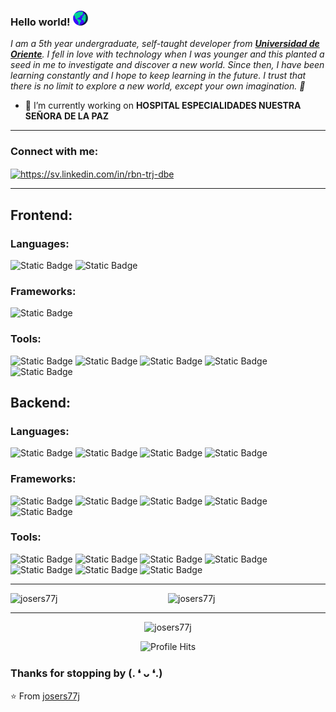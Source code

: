 ### Hello world!&nbsp;<img src="https://github.com/josers77j/josers77j/blob/main/assets/world.gif" width="24px">
<em>I am a 5th year undergraduate, self-taught developer from <a href="https://www.univo.edu.sv/"><b>Universidad de Oriente</b></a>. I fell in love with technology when I was younger and this planted a seed in me to investigate and discover a new world. Since then, I have been learning constantly and I hope to keep learning in the future. I trust that there is no limit to explore a new world, except your own imagination. 🚀</em>
<br/>

- 🔭 I’m currently working on **HOSPITAL ESPECIALIDADES NUESTRA SEÑORA DE LA PAZ**

---

<h3 align="left">Connect with me:</h3>
<p align="left">
  <a href="https://sv.linkedin.com/in/rbn-trj-dbe" target="blank">
    <img align="center" src="https://raw.githubusercontent.com/rahuldkjain/github-profile-readme-generator/master/src/images/icons/Social/linked-in-alt.svg" alt="https://sv.linkedin.com/in/rbn-trj-dbe" height="30" width="40" />
  </a>
</p>

---
## Frontend:
### Languages:
![Static Badge](https://img.shields.io/badge/JavaScript%20-%20?style=for-the-badge&logo=JavaScript&labelColor=%23000&color=%23F7DF1E)
![Static Badge](https://img.shields.io/badge/TYPESCRIPT%20-%20?style=for-the-badge&logo=TYPESCRIPT&labelColor=%23000&color=%233178C6)
### Frameworks:
![Static Badge](https://img.shields.io/badge/REACT%20-%20?style=for-the-badge&logo=react&labelColor=%23000&color=%2361DAFB)
### Tools:
![Static Badge](https://img.shields.io/badge/BOOTSTRAP%20-%20?style=for-the-badge&logo=bootstrap&labelColor=%23000&color=%237952B3)
![Static Badge](https://img.shields.io/badge/CSS3%20-%20?style=for-the-badge&logo=css3&labelColor=%23000&color=%231572B6)
![Static Badge](https://img.shields.io/badge/HTML5%20-%20?style=for-the-badge&logo=html5&labelColor=%23000&color=%23E34F26)
![Static Badge](https://img.shields.io/badge/CHARTJS%20-%20?style=for-the-badge&logo=chartdotjs&labelColor=%23000&color=%23FF6384)
![Static Badge](https://img.shields.io/badge/POSTMAN%20-%20?style=for-the-badge&logo=postman&labelColor=%23000&color=%23FF6C37)

## Backend:
### Languages:
![Static Badge](https://img.shields.io/badge/TYPESCRIPT%20-%20?style=for-the-badge&logo=TYPESCRIPT&labelColor=%23000&color=%233178C6)
![Static Badge](https://img.shields.io/badge/C%23%20-%20?style=for-the-badge&logo=C%23&labelColor=%23000&color=%23512BD4)
![Static Badge](https://img.shields.io/badge/PHP%20-%20?style=for-the-badge&logo=PHP&labelColor=%23000&color=%23777BB4)
![Static Badge](https://img.shields.io/badge/JAVA%20-%20?style=for-the-badge&logo=buymeacoffee&labelColor=%23000&color=%23f09323)
### Frameworks:
![Static Badge](https://img.shields.io/badge/EXPRESSJS%20-%20?style=for-the-badge&logo=express&labelColor=%23000&color=%23000000)
![Static Badge](https://img.shields.io/badge/NESTJS%20-%20?style=for-the-badge&logo=nestjs&labelColor=%23000&color=%23E0234E)
![Static Badge](https://img.shields.io/badge/SPRING%20BOOT%20-%20?style=for-the-badge&logo=springboot&labelColor=%23000&color=%236DB33F)
![Static Badge](https://img.shields.io/badge/LARAVEL%20-%20?style=for-the-badge&logo=laravel&labelColor=%23000&color=%23FF2D20)
![Static Badge](https://img.shields.io/badge/XAMARIN%20-%20?style=for-the-badge&logo=xamarin&labelColor=%23000&color=%233498DB)
### Tools:
![Static Badge](https://img.shields.io/badge/AWS%20-%20?style=for-the-badge&logo=amazonaws&labelColor=%23000&color=%23232F3E)
![Static Badge](https://img.shields.io/badge/DOCKER%20-%20?style=for-the-badge&logo=docker&labelColor=%23000&color=%232496ED)
![Static Badge](https://img.shields.io/badge/GIT%20-%20?style=for-the-badge&logo=git&labelColor=%23000&color=%23F05032)
![Static Badge](https://img.shields.io/badge/GITHUB%20-%20?style=for-the-badge&logo=github&labelColor=%23000&color=%23181717)
![Static Badge](https://img.shields.io/badge/LINUX%20-%20?style=for-the-badge&logo=linux&labelColor=%23000&color=%23FCC624)
![Static Badge](https://img.shields.io/badge/MARIADB%20-%20?style=for-the-badge&logo=mariadb&labelColor=%23000&color=%23003545)
![Static Badge](https://img.shields.io/badge/MYSQL%20-%20?style=for-the-badge&logo=mysql&labelColor=%23000&color=%234479A1)


---

<p align="left">
  <img align="left" src="https://github-readme-stats.vercel.app/api/top-langs?username=josers77j&show_icons=true&locale=en&layout=compact" alt="josers77j" />
</p>

<p align="center">
  <img src="https://github-readme-stats.vercel.app/api?username=josers77j&show_icons=true&locale=en" alt="josers77j" />
</p>

---

<p align="center">
  <img src="https://github-readme-streak-stats.herokuapp.com/?user=josers77j&" alt="josers77j" />
</p>

<p align="center"><img alt="Profile Hits" src="https://hits.seeyoufarm.com/api/count/incr/badge.svg?url=https%3A%2F%2Fgithub.com%2Frajput2107%2F" /></p>

### Thanks for stopping by (. ❛ ᴗ ❛.)<br/>

⭐️ From [josers77j](https://github.com/josers77j)

